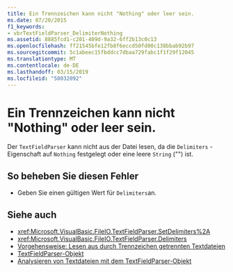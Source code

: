 ```yaml
---
title: Ein Trennzeichen kann nicht "Nothing" oder leer sein.
ms.date: 07/20/2015
f1_keywords:
- vbrTextFieldParser_DelimiterNothing
ms.assetid: 8885fcd1-c201-409d-9a32-6ff2b13c0c13
ms.openlocfilehash: ff21545bfe12fb8f6eccd50fd00c138bbab92b97
ms.sourcegitcommit: 5c1abeec15fbddcc7dbaa729fabc1f1f29f12045
ms.translationtype: MT
ms.contentlocale: de-DE
ms.lasthandoff: 03/15/2019
ms.locfileid: "58032092"
---
```

# <a name="a-delimiter-cannot-be-nothing-or-an-empty-string"></a>Ein Trennzeichen kann nicht "Nothing" oder leer sein.
Der `TextFieldParser` kann nicht aus der Datei lesen, da die `Delimiters` -Eigenschaft auf `Nothing` festgelegt oder eine leere `String` ("") ist.  
  
## <a name="to-correct-this-error"></a>So beheben Sie diesen Fehler  
  
-   Geben Sie einen gültigen Wert für `Delimiters`an.  
  
## <a name="see-also"></a>Siehe auch

- <xref:Microsoft.VisualBasic.FileIO.TextFieldParser.SetDelimiters%2A>
- <xref:Microsoft.VisualBasic.FileIO.TextFieldParser.Delimiters>
- [Vorgehensweise: Lesen aus durch Trennzeichen getrennten Textdateien](../../visual-basic/developing-apps/programming/drives-directories-files/how-to-read-from-comma-delimited-text-files.md)
- [TextFieldParser-Objekt](../../visual-basic/language-reference/objects/textfieldparser-object.md)
- [Analysieren von Textdateien mit dem TextFieldParser-Objekt](../../visual-basic/developing-apps/programming/drives-directories-files/parsing-text-files-with-the-textfieldparser-object.md)
